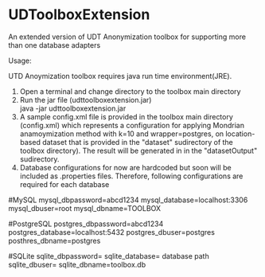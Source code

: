# UDToolboxExtension
An extended version of UDT Anonymization toolbox for supporting more than one database adapters

Usage:

UTD Anoymization toolbox requires java run time environment(JRE).

1. Open a terminal and change directory to the toolbox main directory
2. Run the jar file (udttoolboxextension.jar)  
java -jar udttoolboxextension.jar 
3. A sample config.xml file is provided in the toolbox main directory (config.xml) which represents a configuration for applying Mondrian anamoymization method with k=10 and wrapper=postgres, on location-based dataset that is provided in the "dataset" sudirectory 
of the toolbox directory). The result will be generated in in the "datasetOutput" sudirectory.
4. Database configurations for now are hardcoded but soon will be included as .properties files. Therefore, following configurations are required for each database

#MySQL
mysql_dbpassword=abcd1234
mysql_database=localhost:3306
mysql_dbuser=root
mysql_dbname=TOOLBOX

#PostgreSQL
postgres_dbpassword=abcd1234
postgres_database=localhost:5432
postgres_dbuser=postgres
posthres_dbname=postgres

#SQLite
sqlite_dbpassword=
sqlite_database= database path
sqlite_dbuser=
sqlite_dbname=toolbox.db

